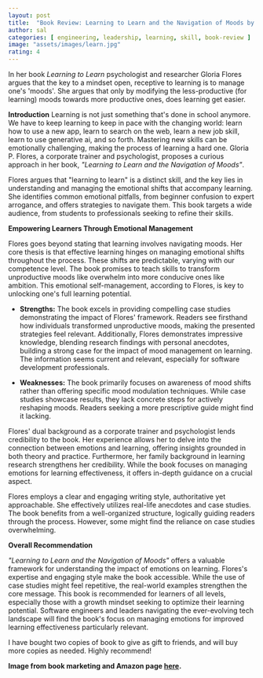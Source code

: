 ```yaml
---
layout: post
title:  "Book Review: Learning to Learn and the Navigation of Moods by Gloria P. Flores"
author: sal
categories: [ engineering, leadership, learning, skill, book-review ]
image: "assets/images/learn.jpg"
rating: 4
---
```


In her book *Learning to Learn* psychologist and researcher Gloria Flores argues that the key to a mindset open, receptive to learning is to manage one's 'moods'. She argues that only by modifying the less-productive (for learning) moods towards more productive ones, does learning get easier.

**Introduction**
Learning is not just something that's done in school anymore. We have to keep learning to keep in pace with the changing world: learn how to use a new app, learn to search on the web, learn a new job skill, learn to use generative ai, and so forth. Mastering new skills can be emotionally challenging, making the process of learning a hard one. Gloria P. Flores, a corporate trainer and psychologist, proposes a curious approach in her book, *"Learning to Learn and the Navigation of Moods"*. 

Flores argues that "learning to learn" is a distinct skill, and the key lies in understanding and managing the emotional shifts that accompany learning.  She identifies common emotional pitfalls, from beginner confusion to expert arrogance, and offers strategies to navigate them.  This book targets a wide audience, from students to professionals seeking to refine their skills.

**Empowering Learners Through Emotional Management**

Flores goes beyond stating that learning involves navigating moods. Her core thesis is that effective learning hinges on managing emotional shifts throughout the process. These shifts are predictable, varying with our competence level. The book promises to teach skills to transform unproductive moods like overwhelm into more conducive ones like ambition. This emotional self-management, according to Flores, is key to unlocking one's full learning potential.  

* **Strengths:** The book excels in providing compelling case studies demonstrating the impact of Flores' framework. Readers see firsthand how individuals transformed unproductive moods, making the presented strategies feel relevant.  Additionally, Flores demonstrates impressive knowledge, blending research findings with personal anecdotes, building a strong case for the impact of mood management on learning. The information seems current and relevant, especially for software development professionals.

* **Weaknesses:** The book primarily focuses on awareness of mood shifts rather than offering specific mood modulation techniques. While case studies showcase results, they lack concrete steps for actively reshaping moods. Readers seeking a more prescriptive guide might find it lacking.

Flores' dual background as a corporate trainer and psychologist lends credibility to the book. Her experience allows her to delve into the connection between emotions and learning, offering insights grounded in both theory and practice. Furthermore, her family background in learning research strengthens her credibility. While the book focuses on managing emotions for learning effectiveness, it offers in-depth guidance on a crucial aspect.

Flores employs a clear and engaging writing style, authoritative yet approachable. She effectively utilizes real-life anecdotes and case studies. The book benefits from a well-organized structure, logically guiding readers through the process. However, some might find the reliance on case studies overwhelming. 

**Overall Recommendation**

*"Learning to Learn and the Navigation of Moods"* offers a valuable framework for understanding the impact of emotions on learning. Flores's expertise and engaging style make the book accessible. While the use of case studies might feel repetitive, the real-world examples strengthen the core message. This book is recommended for learners of all levels, especially those with a growth mindset seeking to optimize their learning potential. Software engineers and leaders navigating the ever-evolving tech landscape will find the book's focus on managing emotions for improved learning effectiveness particularly relevant.

I have bought two copies of book to give as gift to friends, and will buy more copies as needed. Highly recommend!

__Image from book marketing and Amazon page [here](https://www.amazon.com/Learning-Learn-Navigation-Moods-Acquisition/dp/0692801790).__